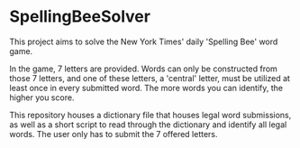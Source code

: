 # SpellingBeeSolver
This project aims to solve the New York Times' daily 'Spelling Bee' word game.

In the game, 7 letters are provided.  Words can only be constructed from those 7 letters, and one of these letters, a 'central' letter, must be utilized at least once in every submitted word.  The more words you can identify, the higher you score.

This repository houses a dictionary file that houses legal word submissions, as well as a short script to read through the dictionary and identify all legal words.  The user only has to submit the 7 offered letters.
